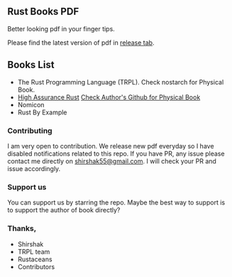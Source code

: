 ## Rust Books PDF

Better looking pdf in your finger tips.

Please find the latest version of pdf in [release tab](https://github.com/shirshak55/Rust-Book-In-PDF/releases).

## Books List

-   The Rust Programming Language (TRPL). Check nostarch for Physical Book.
-   [High Assurance Rust](https://highassurance.rs/) [Check Author's Github for Physical Book](https://github.com/tnballo/high-assurance-rust#interested-in-a-physical-print)
-   Nomicon
-   Rust By Example

### Contributing

I am very open to contribution. We release new pdf everyday so I have disabled notifications related to this repo. If
you have PR, any issue please contact me directly on shirshak55@gmail.com. I will check your PR and issue accordingly.

### Support us

You can support us by starring the repo. Maybe the best way to support is to support the author of book directly?

### Thanks,

-   Shirshak
-   TRPL team
-   Rustaceans
-   Contributors
